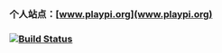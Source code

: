 ### 个人站点：[www.playpi.org](www.playpi.org)

### [![Build Status](https://travis-ci.org/iplaypi/iplaypi.github.io.svg?branch=source)](https://travis-ci.org/iplaypi/iplaypi.github.io)